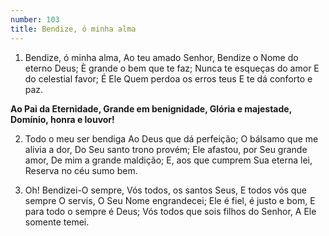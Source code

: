 ```yaml
---
number: 103
title: Bendize, ó minha alma
---
```


1. Bendize, ó minha alma,
  Ao teu amado Senhor,
  Bendize o Nome do eterno Deus;
  È grande o bem que te faz;
  Nunca te esqueças do amor
  E do celestial favor;
  É Ele Quem perdoa os erros teus
  E te dá conforto e paz.

  __Ao Pai da Eternidade,
  Grande em benignidade,
  Glória e majestade,
  Domínio, honra e louvor!__

2. Todo o meu ser bendiga
  Ao Deus que dá perfeição;
  O bálsamo que me alivia a dor,
  Do Seu santo trono provém;
  Ele afastou, por Seu grande amor,
  De mim a grande maldição;
  E, aos que cumprem Sua eterna lei,
  Reserva no céu sumo bem.

3. Oh! Bendizei-O sempre,
  Vós todos, os santos Seus,
  E todos vós que sempre O servis,
  O Seu Nome engrandecei;
  Ele é fiel, é justo e bom,
  E para todo o sempre é Deus;
  Vós todos que sois filhos do Senhor,
  A Ele somente temei.
